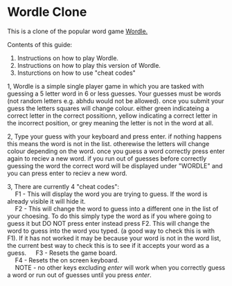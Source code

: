 # Wordle Clone
This is a clone of the popular word game [Wordle.](https://www.nytimes.com/games/wordle)

Contents of this guide:
  1) Instructions on how to play Wordle.
  2) Instructions on how to play this version of Wordle.
  3) Insturctions on how to use "cheat codes"
 
1, Wordle is a simple single player game in which you are tasked with guessing a 5 letter word in 6 or less guesses. Your guesses must be words (not random letters e.g. abhdu would not be allowed). once you submit your guess the letters squares will change colour. either green indicateing a correct letter in the correct possitionn, yellow indicating a correct letter in the incorrect position, or grey meaning the letter is not in the word at all.


2, Type your guess with your keyboard and press enter. if nothing happens this means the word is not in the list. otherewise the letters will change colour depending on the word. once you guess a word correctly press enter again to reciev a new word. if you run out of guesses before correctly guessing the word the correct word will be displayed under "WORDLE" and you can press enter to reciev a new word.


3, There are currently 4 "cheat codes":  
&emsp; F1 - This will display the word you are trying to guess. If the word is already visible it will hide it.  
&emsp; F2 - This will change the word to guess into a different one in the list of your choesing. To do this simply type the word as if you where going to guess it but DO NOT press enter instead press F2. This will change the word to guess into the word you typed. (a good way to check this is with F1). If it has not worked it may be because your word is not in the word list, the current best way to check this is to see if it accepts your word as a guess.
&emsp; F3 - Resets the game board.  
&emsp; F4 - Resets the on screen keyboard.  
&emsp; NOTE - no other keys excluding *enter* will work when you correctly guess a word or run out of guesses until you press *enter*.
